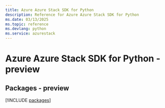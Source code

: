 ```yaml
---
title: Azure Azure Stack SDK for Python
description: Reference for Azure Azure Stack SDK for Python
ms.date: 03/13/2025
ms.topic: reference
ms.devlang: python
ms.service: azurestack
---
```

# Azure Azure Stack SDK for Python - preview
## Packages - preview
[!INCLUDE [packages](azure-stack-index.md)]